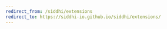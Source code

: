 ```yaml
---
redirect_from: /siddhi/extensions
redirect_to: https://siddhi-io.github.io/siddhi/extensions/
---
```


